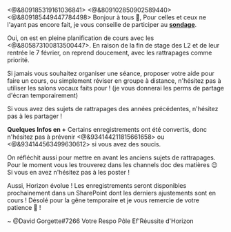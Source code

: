 <@&809185319161036841> <@&809102850902589440> <@&809185449447784498>
Bonjour à tous :wave:,
Pour celles et ceux ne l'ayant pas encore fait, je vous conseille de participer au **[sondage](https://discord.com/channels/694220883815956580/822840404968734790/930522870864572437)**.


Oui, on est en pleine planification de cours avec les <@&805873100813500447>.
En raison de la fin de stage des L2 et de leur rentrée le 7 février, on reprend doucement, avec les rattrapages comme priorité.

Si jamais vous souhaitez organiser une séance, proposer votre aide pour faire un cours, ou simplement réviser en groupe à distance, n'hésitez pas à utiliser les salons vocaux faits pour !
(je vous donnerai les perms de partage d'écran temporairement)

Si vous avez des sujets de rattrapages des années précédentes, n'hésitez pas à les partager !

**Quelques Infos en +**
Certains enregistrements ont été convertis, donc n'hésitez pas à prévenir <@&934144211815661658> ou <@&934144563499630612> si vous avez des soucis.

On réfléchit aussi pour mettre en avant les anciens sujets de rattrapages. 
Pour le moment vous les trouverez dans les channels doc des matières :wink:
Si vous en avez n'hésitez pas à les poster ! 

Aussi, Horizon évolue ! Les enregistrements seront disponibles prochainement dans un SharePoint dont les derniers ajustements sont en cours ! Désolé pour la gêne temporaire et je vous remercie de votre patience :pray: !

~ @David Gorgette#7266
Votre Respo Pôle Ef'Réussite d'Horizon